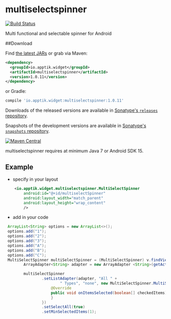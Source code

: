 multiselectspinner
==================

[![Build Status](https://travis-ci.org/apptik/multiselectspinner.svg?branch=master)](https://travis-ci.org/apptik/multiselectspinner)

Multi functional and selectable spinner for Android

##Download

Find [the latest JARs][mvn] or grab via Maven:
```xml
<dependency>
  <groupId>io.apptik.widget</groupId>
  <artifactId>multiselectspinner</artifactId>
  <version>1.0.11</version>
</dependency>
```
or Gradle:
```groovy
compile 'io.apptik.widget:multiselectspinner:1.0.11'
```

Downloads of the released versions are available in [Sonatype's `releases` repository][release].

Snapshots of the development versions are available in [Sonatype's `snapshots` repository][snap].

[![Maven Central](https://img.shields.io/maven-central/v/io.apptik.widget/multiselectspinner.svg?style=flat)](https://maven-badges.herokuapp.com/maven-central/io.apptik.widget/multiselectspinner)

multiselectspinner requires at minimum Java 7 or Android SDK 15.

Example
---

* specify in your layout
```xml
    <io.apptik.widget.multiselectspinner.MultiSelectSpinner
        android:id="@+id/multiselectSpinner"
        android:layout_width="match_parent"
        android:layout_height="wrap_content"
        /> 
```
* add in your code
```java
 ArrayList<String> options = new ArrayList<>();
 options.add("1");
 options.add("2");
 options.add("3");
 options.add("A");
 options.add("B");
 options.add("C");
 MultiSelectSpinner multiSelectSpinner = (MultiSelectSpinner) v.findViewById(R.id.multiselectSpinner);
        ArrayAdapter<String> adapter = new ArrayAdapter <String>(getActivity(), android.R.layout.simple_list_item_multiple_choice, options);

        multiSelectSpinner
                .setListAdapter(adapter, "All " +
                        " Types", "none", new MultiSelectSpinner.MultiSpinnerListener() {
                    @Override
                    public void onItemsSelected(boolean[] checkedItems) {
                    }
                })
                .setSelectAll(true)
                .setMinSelectedItems(1);
```


[mvn]: http://search.maven.org/#search|ga|1|io.apptik.widget.multiselectspinner
[release]: https://oss.sonatype.org/content/repositories/releases/io/apptik/widget/multiselectspinner/
[snap]: https://oss.sonatype.org/content/repositories/snapshots/io/apptik/widget/multiselectspinner/